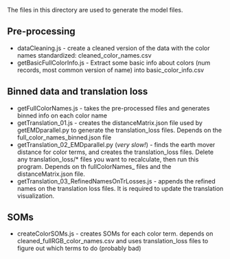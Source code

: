 The files in this directory are used to generate the model files.

## Pre-processing
* dataCleaning.js - create a cleaned version of the data with the color names standardized: cleaned_color_names.csv
* getBasicFullColorInfo.js - Extract some basic info about colors (num records, most common version of name) into basic_color_info.csv

## Binned data and translation loss
* getFullColorNames.js - takes the pre-processed files and generates binned info on each color name
* getTranslation_01.js - creates the distanceMatrix.json file used by getEMDparallel.py to generate the translation_loss files. Depends on the full_color_names_binned.json file
* getTranslation_02_EMDparallel.py (_very slow!_) - finds the earth mover distance for color terms, and creates the translation_loss files. Delete any translation_loss/* files you want to recalculate, then run this program. Depends on th fullColorNames_ files and the distanceMatrix.json file.
*  getTranslation_03_RefinedNamesOnTrLosses.js - appends the refined names on the translation loss files. It is required to update the translation visualization.

## SOMs

* createColorSOMs.js - creates SOMs for each color term. depends on cleaned_fullRGB_color_names.csv and uses translation_loss files to figure out which terms to do (probably bad)
